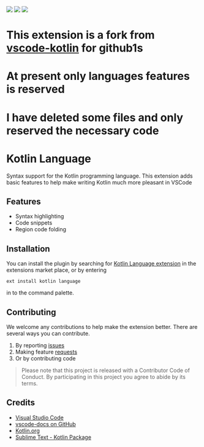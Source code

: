 [![](https://vsmarketplacebadge.apphb.com/version-short/mathiasfrohlich.Kotlin.svg)](https://marketplace.visualstudio.com/items?itemName=mathiasfrohlich.Kotlin)
[![](https://vsmarketplacebadge.apphb.com/installs-short/mathiasfrohlich.Kotlin.svg)](https://marketplace.visualstudio.com/items?itemName=mathiasfrohlich.Kotlin)
[![](https://vsmarketplacebadge.apphb.com/rating-short/mathiasfrohlich.Kotlin.svg)](https://marketplace.visualstudio.com/items?itemName=mathiasfrohlich.Kotlin)

# This extension is a fork from [vscode-kotlin](https://github.com/mathiasfrohlich/vscode-kotlin) for github1s

# At present only languages features is reserved

# I have deleted some files and only reserved the necessary code

# Kotlin Language

Syntax support for the Kotlin programming language.
This extension adds basic features to help make writing Kotlin much more pleasant in VSCode

## Features

- Syntax highlighting
- Code snippets
- Region code folding

## Installation

You can install the plugin by searching for [Kotlin Language extension](https://marketplace.visualstudio.com/items?itemName=mathiasfrohlich.Kotlin) in the extensions market place, or by entering

```
ext install kotlin language
```

in to the command palette.

## Contributing

We welcome any contributions to help make the extension better. There are several ways you can contribute.

1. By reporting [issues](https://github.com/mathiasfrohlich/vscode-kotlin/issues)
2. Making feature [requests](https://github.com/mathiasfrohlich/vscode-kotlin/issues)
3. Or by contributing code

> Please note that this project is released with a Contributor Code of Conduct. By participating in this project you agree to abide by its terms.

## Credits

- [Visual Studio Code](https://code.visualstudio.com/)
- [vscode-docs on GitHub](https://github.com/Microsoft/vscode-docs)
- [Kotlin.org](https://kotlinlang.org/)
- [Sublime Text - Kotlin Package](https://github.com/vkostyukov/kotlin-sublime-package)
